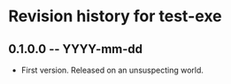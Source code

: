 # Revision history for test-exe

## 0.1.0.0  -- YYYY-mm-dd

* First version. Released on an unsuspecting world.
